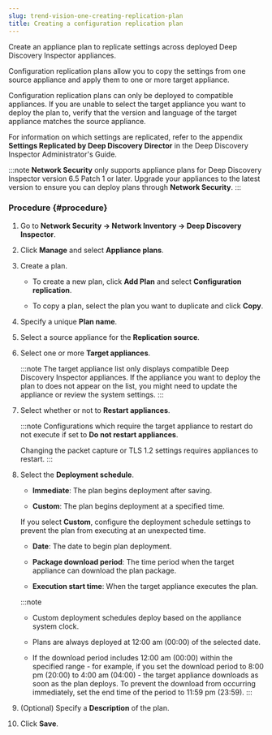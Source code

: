```yaml
---
slug: trend-vision-one-creating-replication-plan
title: Creating a configuration replication plan
---
```


Create an appliance plan to replicate settings across deployed Deep Discovery Inspector appliances.

Configuration replication plans allow you to copy the settings from one source appliance and apply them to one or more target appliance.

Configuration replication plans can only be deployed to compatible appliances. If you are unable to select the target appliance you want to deploy the plan to, verify that the version and language of the target appliance matches the source appliance.

For information on which settings are replicated, refer to the appendix **Settings Replicated by Deep Discovery Director** in the Deep Discovery Inspector Administrator's Guide.

:::note
**Network Security** only supports appliance plans for Deep Discovery Inspector version 6.5 Patch 1 or later. Upgrade your appliances to the latest version to ensure you can deploy plans through **Network Security**.
:::

### Procedure {#procedure}

1.  Go to **Network Security → Network Inventory → Deep Discovery Inspector**.

2.  Click **Manage** and select **Appliance plans**.

3.  Create a plan.

    - To create a new plan, click **Add Plan** and select **Configuration replication**.

    - To copy a plan, select the plan you want to duplicate and click **Copy**.

4.  Specify a unique **Plan name**.

5.  Select a source appliance for the **Replication source**.

6.  Select one or more **Target appliances**.

    :::note
    The target appliance list only displays compatible Deep Discovery Inspector appliances. If the appliance you want to deploy the plan to does not appear on the list, you might need to update the appliance or review the system settings.
    :::

7.  Select whether or not to **Restart appliances**.

    :::note
    Configurations which require the target appliance to restart do not execute if set to **Do not restart appliances**.

    Changing the packet capture or TLS 1.2 settings requires appliances to restart.
    :::

8.  Select the **Deployment schedule**.

    - **Immediate**: The plan begins deployment after saving.

    - **Custom**: The plan begins deployment at a specified time.

    If you select **Custom**, configure the deployment schedule settings to prevent the plan from executing at an unexpected time.

    - **Date**: The date to begin plan deployment.

    - **Package download period**: The time period when the target appliance can download the plan package.

    - **Execution start time**: When the target appliance executes the plan.

    :::note
    - Custom deployment schedules deploy based on the appliance system clock.

    - Plans are always deployed at 12:00 am (00:00) of the selected date.

    - If the download period includes 12:00 am (00:00) within the specified range - for example, if you set the download period to 8:00 pm (20:00) to 4:00 am (04:00) - the target appliance downloads as soon as the plan deploys. To prevent the download from occurring immediately, set the end time of the period to 11:59 pm (23:59).
    :::

9.  (Optional) Specify a **Description** of the plan.

10. Click **Save**.
